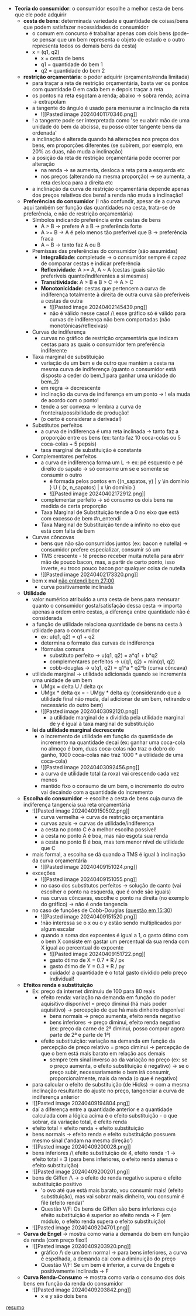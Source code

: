 * **Teoria do consumidor**: o consumidor escolhe a melhor cesta de bens que ele pode adquirir
	* **cesta de bens**: determinada variedade e quantidade de coisas/bens que podem satisfazer necessidades do consumidor
		* o comum em concurso é trabalhar apenas com dois bens (pode-se pensar que um bem representa o objeto de estudo e o outro representa todos os demais bens da cesta)
		* x = (q1, q2) 
			* x = cesta de bens
			* q1 = quantidade do bem 1
			* q2 = quantidade do bem 2
	* **restrição orçamentária**: o poder adquirir (orçamento/renda limitada)
		* para traçar a reta de restrição orçamentária, basta ver os pontos com quantidade 0 em cada bem e depois traçar a reta
		* os pontos na reta esgotam a renda; abaixo -> sobra renda; acima -> extrapolam
		* a tangente do ângulo é usado para mensurar a inclinação da reta
			* ![[Pasted image 20240401170346.png]]
		* ! a tangente pode ser interpretada como 'se eu abrir mão de uma unidade do bem da abcissa, eu posso obter tangente bens da ordenada'
		* a inclinação é alterada quando há alterações nos preços dos bens, em proporções diferentes (se subirem, por exemplo, em 20% as duas, não muda a inclinação)
		* a posição da reta de restrição orçamentária pode ocorrer por alteração
			* na renda -> se aumenta, desloca a reta para a esquerda etc
			* nos preços (alterando na mesma proporção) -> se aumenta, a reta desloca para a direita etc
		* a inclinação da curva de restrição orçamentária depende apenas dos preços relativos dos bens! a renda não muda a inclinação!
	* **Preferências do consumidor** (! não confundir, apesar de a curva aqui também ser função das quantidades na cesta, trata-se de preferência, e não de restrição orçamentária)
		* Símbolos indicando preferência entre cestas de bens
			* A > B -> prefere A a B -> preferência forte
			* A >= B -> A é pelo menos tão preferível que B -> preferência fraca
			* A ~ B -> tanto faz A ou B
		* Premissas das preferências do consumidor (são assumidas)
			* **Integralidade**: completude -> o consumidor sempre é capaz de comparar cestas e indicar preferência
			* **Reflexividade**: A >= A, A ~ A (cestas iguais são tão preferíveis quanto/indiferentes a si mesmas)
			* **Transitividade**: A > B e B > C -> A > C
			* **Monotonicidade**: cestas que pertencem a curva de indiferença totalmente à direita de outra curva são preferíveis a cestas da outra
				* ![[Pasted image 20240402145439.png]]
				* não é válido nesse caso! /\ esse gráfico só é válido para curvas de indiferença não bem comportadas (não monotônicas/reflexivas)
		* Curvas de indiferença
			* curvas no gráfico de restrição orçamentária que indicam cestas para as quais o consumidor tem preferência indiferente
		* Taxa marginal de substituição
			* variação de um bem e de outro que mantém a cesta na mesma curva de indiferença (quanto o consumidor está disposto a ceder do bem_1 para ganhar uma unidade do bem_2)
			* em regra -> decrescente
			* inclinação da curva de indiferença em um ponto -> ! ela muda de acordo com o ponto!
			* tende a ser convexa -> lembra a curva de fronteira/possibilidade de produção!
			* (o certo é considerar a derivada!)
		* Substitutos perfeitos
			* a curva de indiferença é uma reta inclinada -> tanto faz a proporção entre os bens (ex: tanto faz 10 coca-colas ou 5 coca-colas + 5 pepsis)
			* taxa marginal de substituição é constante
		* Complementares perfeitos
			* a curva de indiferença forma um L -> ex: pé esquerdo e pé direito do sapato -> só consome um se e somente se consumir o outro
				* é formada pelos pontos em {(n_sapatos, y) |  y \\in domínio } U { (x, n_sapatos) | x \\in domínio }
				* ![[Pasted image 20240402172912.png]]
			* complementar perfeito -> só consumo os dois bens na medida de certa proporção
			* Taxa Marginal de Substituição tende a 0 no eixo que está com excesso de bem #n_entendi 
			* Taxa Marginal de Substituição tende a infinito no eixo que está com falta de bem
		* Curvas côncovas
			* bens que não são consumidos juntos (ex: bacon e nutella) -> consumidor prefere especializar, consumir só um
			* TMS crescente - !é preciso receber muita nutella para abrir mão de pouco bacon, mas, a partir de certo ponto, isso inverte, eu troco pouco bacon por qualquer coisa de nutella
			* ![[Pasted image 20240402173320.png]]
		* bem x mal [não entendi bem 27:00](https://www.estrategiaconcursos.com.br/app/dashboard/cursos/275496/aulas/2639682/videos/82657)
			* curva positivamente inclinada
	* **Utilidade**
		* valor numérico atribuído a uma cesta de bens para mensurar quanto o consumidor gosta/satisfação dessa cesta -> importa apenas a ordem entre cestas, a diferença entre quantidade não é considerada
		* a função de utilidade relaciona quantidade de bens na cesta à utilidade para o consumidor
			* ex: u(q1, q2) = q1 + q2
			* determina o formato das curvas de indiferença
			* !fórmulas comuns
				* substituto perfeito -> u(q1, q2) = a\*q1 + b\*q2
				* complementares perfeitos -> u(q1, q2) = min(q1, q2)
				* cobb-douglas -> u(q1, q2) = q1^a \* q2^b (curva côncava)
		* utilidade marginal -> utilidade adicionada quando se incrementa uma unidade de um bem
			* UMgx = delta U / delta qx
			* UMgx \* delta qx = - UMgy \* delta qy (considerando que a utilidade final não muda, daí adicionar de um bem, retirando o necessário do outro bem)
			* ![[Pasted image 20240403092120.png]]
				* a utilidade marginal de x dividida pela utilidade marginal de y é igual à taxa marginal de substituição
		* **lei da utilidade marginal decrescente**
			* o incremento de utilidade em função da quantidade de incremento na quantidade decai (ex: ganhar uma coca-cola no almoço é bom, duas coca-colas não traz o dobro do ganho, 1000 coca-colas não traz 1000 * a utilidade de uma coca-cola)
			* ![[Pasted image 20240403092456.png]]
			* a curva de utilidade total (a roxa) vai crescendo cada vez menos
			* mantido fixo o consumo de um bem, o incremento do outro vai decaindo com a quantidade do incremento
	* **Escolha do consumidor** -> escolhe a cesta de bens cuja curva de indiferença tangencia sua reta orçamentária
		* ![[Pasted image 20240409150502.png]]
			* curva vermelha -> curva de restrição orçamentária
			* curvas azuis -> curvas de utilidade/indiferença
			* a cesta no ponto C é a melhor escolha possível!
			* a cesta no ponto A é boa, mas não esgota sua renda
			* a cesta no ponto B é boa, mas tem menor nível de utilidade que C
		* mais formal, a escolha se dá quando a TMS é igual à inclinação da curva orçamentária
			* ![[Pasted image 20240409151024.png]]
		* exceções
			* ![[Pasted image 20240409151055.png]]
			* no caso dos substitutos perfeitos -> solução de canto (vai escolher o ponto na esquerda, que é onde são iguais)
			* nas curvas côncavas, escolhe o ponto na direita (no exemplo do gráfico) -> não é onde tangencia
		* no caso de funções de Cobb-Douglas ([questão em 15:30](https://www.estrategiaconcursos.com.br/app/dashboard/cursos/275496/aulas/2639682/videos/82659))
			* ![[Pasted image 20240409151520.png]]
			* !não interessa se o x ou o y estão sendo multiplicados por algum escalar
			* quando a soma dos expoentes é igual a 1, o gasto ótimo com o bem X consiste em gastar um percentual da sua renda com X igual ao percentual do expoente
				* ![[Pasted image 20240409151722.png]]
				* gasto ótimo de X = 0.7 \* R / px
				* gasto ótimo de Y = 0.3 \* R / py
				* cuidado! a quantidade é o total gasto dividido pelo preço individual!
	* **Efeitos renda e substituição**
		* Ex: preço da internet diminuiu de 100 para 80 reais
			* efeito renda: variação na demanda em função do poder aquisitivo disponível = preço diminui (há mais poder aquisitivo) -> percepção de que há mais dinheiro disponível
				* bens normais -> preço aumenta, efeito renda negativo
				* bens inferiores -> preço diminui, efeito renda negativo (ex: preço da carne de 2ª diminui, posso comprar agora parte de 2ª e parte de 1ª)
			* efeito substituição: variação na demanda em função da percepção de preço relativo = preço diminui -> percepção de que o bem está mais barato em relação aos demais
				* sempre tem sinal inverso ao da variação no preço (ex: se o preço aumenta, o efeito substituição é negativo) -> se o preço subir, necessariamente o bem irá consumir, proporcionalmente, mais da renda (o que é negativo)
		* para calcular o efeito de substituição (de Hicks) -> com a mesma inclinação resultante do ajuste no preço, tangenciar a curva de indiferença anterior
		* ![[Pasted image 20240409194804.png]]
		* daí a diferença entre a quantidade anterior e a quantidade calculada com a lógica acima é o efeito substituição - o que sobrar, da variação total, é efeito renda
		* efeito total = efeito renda + efeito substituição
		* bens normais -> efeito renda e efeito substituição possuem mesmo sinal ('andam na mesma direção')
		* ![[Pasted image 20240409200028.png]]
		* bens inferiores /\\ efeito substituição de 4, efeito renda -1 -> efeito total = 3 (para bens inferiores, o efeito renda atenua o efeito substituição)
		* ![[Pasted image 20240409200201.png]]
		* bens de Giffen /\\ -> o efeito de renda negativo supera o efeito substituição positivo
			* 'o ovo até que está mais barato, vou consumir mais! (efeito substituição), mas vai sobrar mais dinheiro, vou consumir é filé (efeito renda)'
			* Questão V/F: Os bens de Giffen são bens inferiores cujo efeito substituição é superior ao efeito renda -> F (em módulo, o efeito renda supera o efeito substituição)
		* ![[Pasted image 20240409204701.png]]
	* **Curva de Engel** -> mostra como varia a demanda do bem em função da renda (com preço fixo!)
		* ![[Pasted image 20240409203920.png]]
			* gráfico /\\ de um bem normal -> para bens inferiores, a curva é espelhada, a demanda cai com a diminuição do preço
			* Questão V/F: Se um bem é inferior, a curva de Engels é positivamente inclinada -> F
	* **Curva Renda-Consumo** -> mostra como varia o consumo dos dois bens em função da renda do consumidor
		* ![[Pasted image 20240409203842.png]]
			* x e y são dois bens


[resumo](https://www.estrategiaconcursos.com.br/app/dashboard/cursos/275496/aulas/2639682/videos/82662)

